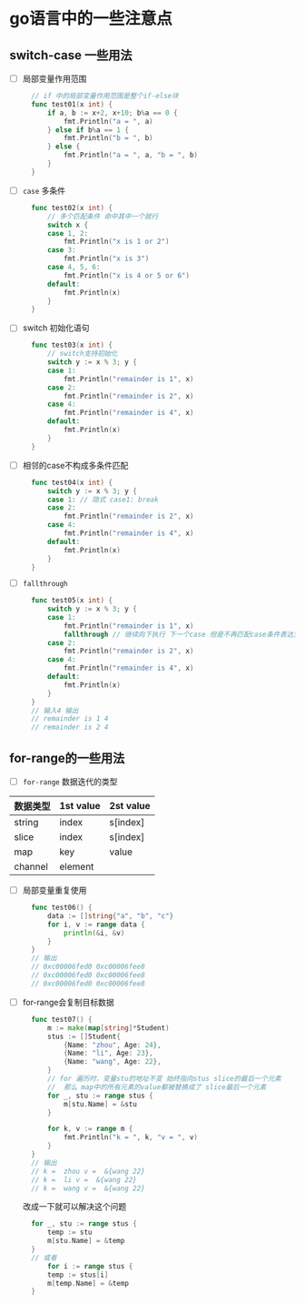 
# go语言中的一些注意点

## switch-case 一些用法
- [ ] 局部变量作用范围
  
  ```go
    // if 中的局部变量作用范围是整个if-else块
    func test01(x int) {
        if a, b := x+2, x+10; b%a == 0 {
            fmt.Println("a = ", a)
        } else if b%a == 1 {
            fmt.Println("b = ", b)
        } else {
            fmt.Println("a = ", a, "b = ", b)
        }
    }
  ```
- [ ] `case` 多条件

  ```go
    func test02(x int) {
        // 多个匹配条件 命中其中一个就行
        switch x {
        case 1, 2:
            fmt.Println("x is 1 or 2")
        case 3:
            fmt.Println("x is 3")
        case 4, 5, 6:
            fmt.Println("x is 4 or 5 or 6")
        default:
            fmt.Println(x)
        }
    }
  ```
- [ ] switch 初始化语句
  
  ```go
    func test03(x int) {
        // switch支持初始化
        switch y := x % 3; y {
        case 1:
            fmt.Println("remainder is 1", x)
        case 2:
            fmt.Println("remainder is 2", x)
        case 4:
            fmt.Println("remainder is 4", x)
        default:
            fmt.Println(x)
        }
    }
  ```
- [ ] 相邻的case不构成多条件匹配
  
  ```go
    func test04(x int) {
        switch y := x % 3; y {
        case 1: // 隐式 case1: break 
        case 2:
            fmt.Println("remainder is 2", x)
        case 4:
            fmt.Println("remainder is 4", x)
        default:
            fmt.Println(x)
        }
    }
  ```
- [ ] `fallthrough`
  
  ```go
    func test05(x int) {
        switch y := x % 3; y {
        case 1:
            fmt.Println("remainder is 1", x)
            fallthrough // 继续向下执行 下一个case 但是不再匹配case条件表达式
        case 2:
            fmt.Println("remainder is 2", x)
        case 4:
            fmt.Println("remainder is 4", x)
        default:
            fmt.Println(x)
        }
    }
    // 输入4 输出
    // remainder is 1 4
    // remainder is 2 4
  ```
## for-range的一些用法
- [ ] `for-range` 数据迭代的类型

|数据类型|1st value|2st value|
|----|----|----|
|string|index|s[index]|
|slice|index|s[index]|
|map|key|value|
|channel|element||

- [ ] 局部变量重复使用

  ```go
    func test06() {
        data := []string{"a", "b", "c"}
        for i, v := range data {
            println(&i, &v)
        }
    }
    // 输出
    // 0xc00006fed0 0xc00006fee8
    // 0xc00006fed0 0xc00006fee8
    // 0xc00006fed0 0xc00006fee8
  ```
- [ ] for-range会复制目标数据

  ```go
    func test07() {
        m := make(map[string]*Student)
        stus := []Student{
            {Name: "zhou", Age: 24},
            {Name: "li", Age: 23},
            {Name: "wang", Age: 22},
        }
        // for 遍历时，变量stu的地址不变 始终指向stus slice的最后一个元素
        //  那么 map中的所有元素的value都被替换成了 slice最后一个元素
        for _, stu := range stus {
            m[stu.Name] = &stu
        }

        for k, v := range m {
            fmt.Println("k = ", k, "v = ", v)
        }
    }
    // 输出
    // k =  zhou v =  &{wang 22}
    // k =  li v =  &{wang 22}
    // k =  wang v =  &{wang 22}
  ```
  改成一下就可以解决这个问题
  ```go
  	for _, stu := range stus {
		temp := stu
		m[stu.Name] = &temp
    }
    // 或者
    	for i := range stus {
		temp := stus[i]
		m[temp.Name] = &temp
	}
  ```
